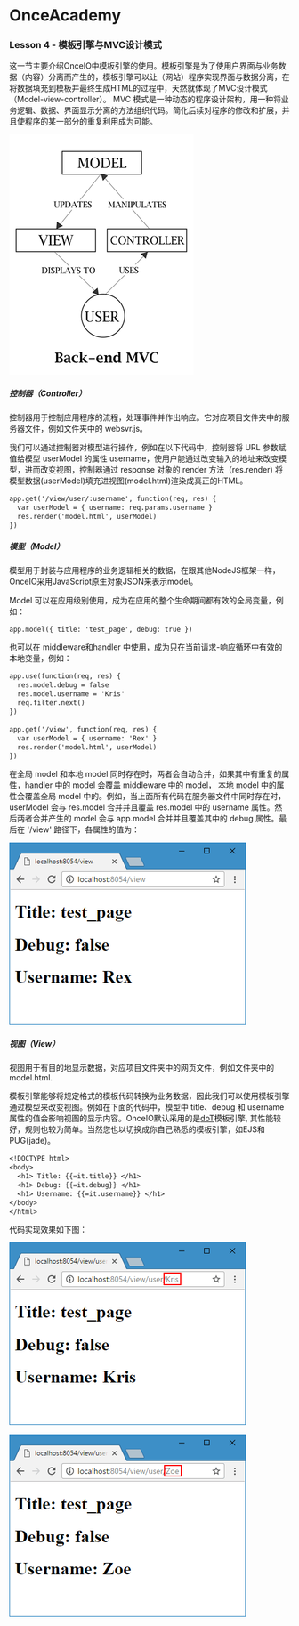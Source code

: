 # OnceAcademy
### Lesson 4 - 模板引擎与MVC设计模式

这一节主要介绍OnceIO中模板引擎的使用。模板引擎是为了使用户界面与业务数据（内容）分离而产生的，模板引擎可以让（网站）程序实现界面与数据分离，在将数据填充到模板并最终生成HTML的过程中，天然就体现了MVC设计模式（Model-view-controller）。 MVC 模式是一种动态的程序设计架构，用一种将业务逻辑、数据、界面显示分离的方法组织代码。简化后续对程序的修改和扩展，并且使程序的某一部分的重复利用成为可能。
  
![后端 MVC 示意图][1]

##### 控制器（Controller）

控制器用于控制应用程序的流程，处理事件并作出响应。它对应项目文件夹中的服务器文件，例如文件夹中的 websvr.js。

我们可以通过控制器对模型进行操作，例如在以下代码中，控制器将 URL 参数赋值给模型 userModel 的属性 username，使用户能通过改变输入的地址来改变模型，进而改变视图，控制器通过 response 对象的 render 方法（res.render) 将模型数据(userModel)填充进视图(model.html)渲染成真正的HTML。

    app.get('/view/user/:username', function(req, res) { 
      var userModel = { username: req.params.username }
      res.render('model.html', userModel)
    })


##### 模型（Model）  

模型用于封装与应用程序的业务逻辑相关的数据，在跟其他NodeJS框架一样，OnceIO采用JavaScript原生对象JSON来表示model。  
  
Model 可以在应用级别使用，成为在应用的整个生命期间都有效的全局变量，例如：

    app.model({ title: 'test_page', debug: true }) 

也可以在 middleware和handler 中使用，成为只在当前请求-响应循环中有效的本地变量，例如：  

    app.use(function(req, res) {
      res.model.debug = false
      res.model.username = 'Kris'
      req.filter.next()
    })

    app.get('/view', function(req, res) { 
      var userModel = { username: 'Rex' }
      res.render('model.html', userModel)
    })

在全局 model 和本地 model 同时存在时，两者会自动合并，如果其中有重复的属性，handler 中的 model 会覆盖 middleware 中的 model， 本地 model 中的属性会覆盖全局 model 中的。例如，当上面所有代码在服务器文件中同时存在时，userModel 会与 res.model 合并并且覆盖 res.model 中的 username 属性。然后两者合并产生的 model 会与 app.model 合并并且覆盖其中的 debug 属性。最后在 '/view' 路径下，各属性的值为：  
  
![模型 merge 浏览器显示效果][2]

##### 视图（View）  

视图用于有目的地显示数据，对应项目文件夹中的网页文件，例如文件夹中的 model.html.  
  
模板引擎能够将规定格式的模板代码转换为业务数据，因此我们可以使用模板引擎通过模型来改变视图。例如在下面的代码中，模型中 title、debug 和 username 属性的值会影响视图的显示内容。OnceIO默认采用的是[doT](https://github.com/olado/doT)模板引擎, 其性能较好，规则也较为简单。当然您也以切换成你自己熟悉的模板引擎，如EJS和PUG(jade)。

    <!DOCTYPE html>
    <body>
      <h1> Title: {{=it.title}} </h1>
      <h1> Debug: {{=it.debug}} </h1>
      <h1> Username: {{=it.username}} </h1>
    </body>
    </html>
  

代码实现效果如下图：

![控制器示例效果 1][3]  
  
![控制器示例效果 2][4]





  [1]: https://raw.githubusercontent.com/OnceDoc/images/gh-pages/OnceAcademy/Lesson4/MVC_process.png
  [2]: https://raw.githubusercontent.com/OnceDoc/images/gh-pages/OnceAcademy/Lesson4/model_overwritten.png
  [3]: https://raw.githubusercontent.com/OnceDoc/images/gh-pages/OnceAcademy/Lesson4/controller_example_1.png
  [4]: https://raw.githubusercontent.com/OnceDoc/images/gh-pages/OnceAcademy/Lesson4/controller_example_2.png
